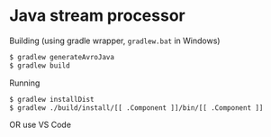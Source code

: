 # Java stream processor

Building (using gradle wrapper, `gradlew.bat` in Windows)

```sh
$ gradlew generateAvroJava
$ gradlew build
```

Running

```sh
$ gradlew installDist
$ gradlew ./build/install/[[ .Component ]]/bin/[[ .Component ]]
```

OR use VS Code